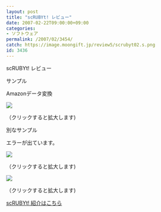 ```yaml
---
layout: post
title: "scRUBYt! レビュー"
date: 2007-02-22T09:00:00+09:00
categories:
- ソフトウェア
permalink: /2007/02/3454/
catch: https://image.moongift.jp/review5/scrubyt02.s.png
id: 3436
---
```

scRUBYt! レビュー  
<!--more-->

サンプル

  

Amazonデータ変換

  

[![](https://image.moongift.jp/review5/scrubyt01.s.png)](https://image.moongift.jp/review5/scrubyt01.png)  
  
（クリックすると拡大します)

  

別なサンプル

  

エラーが出ています。

  

[![](https://image.moongift.jp/review5/scrubyt02.s.png)](https://image.moongift.jp/review5/scrubyt02.png)  
  
（クリックすると拡大します)

  

[![](https://image.moongift.jp/review5/scrubyt03.s.png)](https://image.moongift.jp/review5/scrubyt03.png)  
  
（クリックすると拡大します)

  

[scRUBYt! 紹介はこちら](http://oss.moongift.jp/intro/i-3450.html)

